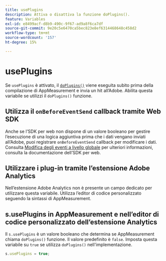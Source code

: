 ```yaml
---
title: usePlugins
description: Attiva o disattiva la funzione doPlugins().
feature: Variables
exl-id: e8499acf-d8b9-490c-9f67-ad9a8f6ca7df
source-git-commit: 9e20c5e6470ca5bec823e8ef6314468648c458d2
workflow-type: tm+mt
source-wordcount: '157'
ht-degree: 15%

---
```


# usePlugins

Se `usePlugins` è attivato, il [`doPlugins()`](../functions/doplugins.md) viene eseguita subito prima della compilazione di AppMeasurement e invia un hit all’Adobe. Abilita questa variabile se utilizzi il `doPlugins()` funzione.

## Utilizza il `onBeforeEventSend` callback tramite Web SDK

Anche se l’SDK per web non dispone di un valore booleano per gestire l’esecuzione di una logica aggiuntiva prima che i dati vengano inviati all’Adobe, puoi registrare `onBeforeEventSend` callback per modificare i dati. Consulta [Modifica degli eventi a livello globale](https://experienceleague.adobe.com/docs/experience-platform/edge/fundamentals/tracking-events.html#modifying-events-globally) per ulteriori informazioni, consulta la documentazione dell’SDK per web.

## Utilizzare i plug-in tramite l’estensione Adobe Analytics

Nell’estensione Adobe Analytics non è presente un campo dedicato per utilizzare questa variabile. Utilizza l’editor di codice personalizzato seguendo la sintassi di AppMeasurement.

## s.usePlugins in AppMeasurement e nell’editor di codice personalizzato dell’estensione Analytics

Il `s.usePlugins` è un valore booleano che determina se AppMeasurement chiama `doPlugins()` funzione. Il valore predefinito è `false`. Imposta questa variabile su `true` se utilizza `doPlugins()` nell&#39;implementazione.

```js
s.usePlugins = true;
```
